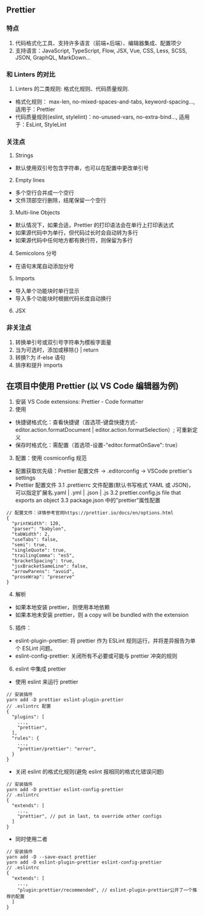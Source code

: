 ## Prettier

### 特点

1.  代码格式化工具、支持许多语言（前端+后端）、编辑器集成、配置项少
2.  支持语言：JavaScript, TypeScript, Flow, JSX, Vue, CSS, Less, SCSS, JSON, GraphQL, MarkDown...

### 和 Linters 的对比

1.  Linters 的二类规则: 格式化规则、代码质量规则.

* 格式化规则： max-len, no-mixed-spaces-and-tabs, keyword-spacing..., 适用于：Prettier
* 代码质量规则(eslint, stylelint)：no-unused-vars, no-extra-bind..., 适用于：EsLint, StyleLint

### 关注点

1.  Strings

* 默认使用双引号包含字符串，也可以在配置中更改单引号

2.  Empty lines

* 多个空行合并成一个空行
* 文件顶部空行删除，结尾保留一个空行

3.  Multi-line Objects

* 默认情况下，如果合适，Prettier 的打印语法会在单行上打印表达式
* 如果源代码中为单行，但代码过长时会自动转为多行
* 如果源代码中任何地方都有换行符，则保留为多行

4.  Semicolons 分号

* 在语句末尾自动添加分号

5.  Imports

* 导入单个功能块时单行显示
* 导入多个功能块时根据代码长度自动换行

6.  JSX

### 非关注点

1.  转换单引号或双引号字符串为模板字面量
2.  当为可选时，添加或移除{} | return
3.  转换?:为 if-else 语句
4.  排序和提升 imports

## 在项目中使用 Prettier (以 VS Code 编辑器为例)

1.  安装 VS Code extensions: Prettier - Code formatter
2.  使用

* 快捷键格式化：查看快捷键（首选项-键盘快捷方式-editor.action.formatDocument | editor.action.formatSelection）; 可重新定义
* 保存时格式化：需配置（首选项-设置-"editor.formatOnSave": true）

3.  配置：使用 cosmiconfig 规范

* 配置获取优先级：Prettier 配置文件 -> .editorconfig -> VSCode prettier's settings
* Prettier 配置文件
  3.1 .prettierrc 文件配置(默认书写格式 YAML 或 JSON)，可以指定扩展名.yaml | .yml | .json | .js
  3.2 prettier.config.js file that exports an object
  3.3 package.json 中的"prettier"属性配置

```
// 配置文件：详情参考官网https://prettier.io/docs/en/options.html
{
  "printWidth": 120,
  "parser": "babylon",
  "tabWidth": 2,
  "useTabs": false,
  "semi": true,
  "singleQuote": true,
  "trailingComma": "es5",
  "bracketSpacing": true,
  "jsxBracketSameLine": false,
  "arrowParens": "avoid",
  "proseWrap": "preserve"
}
```

4.  解析

* 如果本地安装 prettier，则使用本地依赖
* 如果本地未安装 prettier，则 a copy will be bundled with the extension

5.  插件：

* eslint-plugin-prettier: 将 prettier 作为 ESLint 规则运行，并将差异报告为单个 ESLint 问题。
* eslint-config-prettier: 关闭所有不必要或可能与 prettier 冲突的规则

6.  eslint 中集成 prettier

* 使用 eslint 来运行 prettier

```
// 安装插件
yarn add -D prettier eslint-plugin-prettier
// .eslintrc 配置
{
  "plugins": [
    ...,
    "prettier",
  ],
  "rules": {
    ...,
    "prettier/prettier": "error",
  }
}
```

* 关闭 eslint 的格式化规则(避免 eslint 报相同的格式化错误问题)

```
// 安装插件
yarn add -D prettier eslint-config-prettier
// .eslintrc
{
  "extends": [
    ...,
    "prettier", // put in last, to override other configs
  ]
}
```

* 同时使用二者

```
// 安装插件
yarn add -D --save-exact prettier
yarn add -D eslint-plugin-prettier eslint-config-prettier
// .eslintrc
{
  "extends": [
    ...,
    "plugin:prettier/recommended", // eslint-plugin-prettier公开了一个推荐的配置
  ]
}
```

